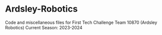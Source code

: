 # Ardsley-Robotics
Code and miscellaneous files for First Tech Challenge Team 10870 (Ardsley Robotics)
Current Season: 2023-2024
